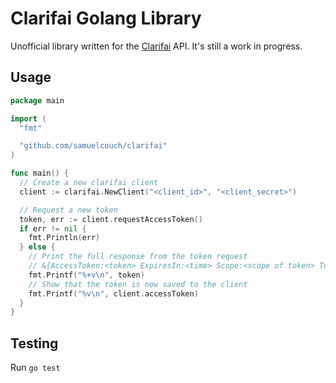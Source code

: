 # Clarifai Golang Library

Unofficial library written for the [Clarifai](http://www.clarifai.com) API. It's still a work in progress.

## Usage
```go
package main

import (
  "fmt"

  "github.com/samuelcouch/clarifai"
)

func main() {
  // Create a new clarifai client
  client := clarifai.NewClient("<client_id>", "<client_secret>")

  // Request a new token
  token, err := client.requestAccessToken()
  if err != nil {
    fmt.Println(err)
  } else {
    // Print the full response from the token request
    // &{AccessToken:<token> ExpiresIn:<time> Scope:<scope of token> TokenType:Bearer}
    fmt.Printf("%+v\n", token)
    // Show that the token is now saved to the client
    fmt.Printf("%v\n", client.accessToken)
  }
}
```

## Testing
Run `go test`

